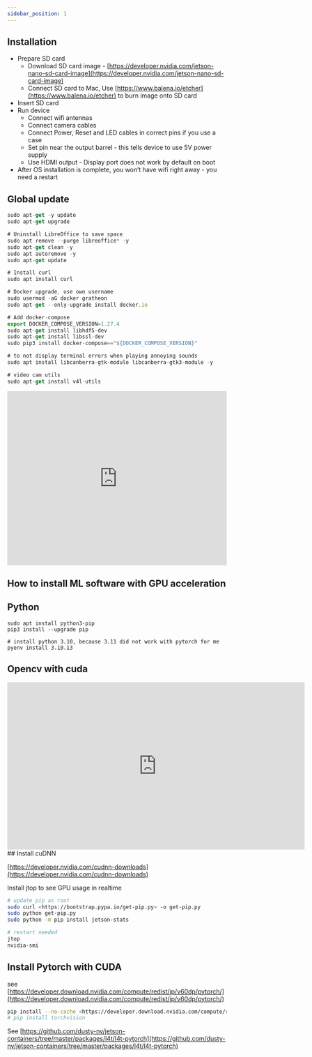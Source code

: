 ```yaml
---
sidebar_position: 1
---
```



## Installation

- Prepare SD card
    - Download SD card image - [https://developer.nvidia.com/jetson-nano-sd-card-image](https://developer.nvidia.com/jetson-nano-sd-card-image)
    - Connect SD card to Mac, Use [https://www.balena.io/etcher](https://www.balena.io/etcher) to burn image onto SD card
- Insert SD card
- Run device
    - Connect wifi antennas
    - Connect camera cables
    - Connect Power, Reset and LED cables in correct pins if you use a case
    - Set pin near the output barrel - this tells device to use 5V power supply
    - Use HDMI output - Display port does not work by default on boot
- After OS installation is complete, you won’t have wifi right away - you need a restart

## Global update

```jsx
sudo apt-get -y update
sudo apt-get upgrade

# Uninstall LibreOffice to save space
sudo apt remove --purge libreoffice* -y
sudo apt-get clean -y
sudo apt autoremove -y
sudo apt-get update

# Install curl
sudo apt install curl

# Docker upgrade, use own username
sudo usermod -aG docker gratheon
sudo apt-get --only-upgrade install docker.io

# Add docker-compose
export DOCKER_COMPOSE_VERSION=1.27.4
sudo apt-get install libhdf5-dev
sudo apt-get install libssl-dev
sudo pip3 install docker-compose=="${DOCKER_COMPOSE_VERSION}"

# to not display terminal errors when playing annoying sounds
sudo apt install libcanberra-gtk-module libcanberra-gtk3-module -y

# video cam utils
sudo apt-get install v4l-utils
```


<iframe width="100%" height="400" src="https://www.youtube.com/embed/GQ3drRllX3I" title="Jetson Nano B01 - Dual RPi Cameras + how to get faster frame rates" frameborder="0" allow="accelerometer; autoplay; clipboard-write; encrypted-media; gyroscope; picture-in-picture; web-share" referrerpolicy="strict-origin-when-cross-origin" allowfullscreen></iframe>


## How to install ML software with GPU acceleration


## Python

```
sudo apt install python3-pip
pip3 install --upgrade pip

# install python 3.10, because 3.11 did not work with pytorch for me
pyenv install 3.10.13

```

## Opencv with cuda

<iframe width="683" height="384" src="https://www.youtube.com/embed/P-EZr0zy53g" title="L-3 Install OpenCV 4.5 on NVIDIA Jetson Nano | Set Up a Camera for NVIDIA Jetson Nano" frameborder="0" allow="accelerometer; autoplay; clipboard-write; encrypted-media; gyroscope; picture-in-picture; web-share" referrerpolicy="strict-origin-when-cross-origin" allowfullscreen></iframe>
## Install cuDNN

[https://developer.nvidia.com/cudnn-downloads](https://developer.nvidia.com/cudnn-downloads)

Install jtop to see GPU usage in realtime

```bash
# update pip as root
sudo curl <https://bootstrap.pypa.io/get-pip.py> -o get-pip.py
sudo python get-pip.py
sudo python -m pip install jetson-stats

# restart needed
jtop
nvidia-smi
```


## Install Pytorch with CUDA

see [https://developer.download.nvidia.com/compute/redist/jp/v60dp/pytorch/](https://developer.download.nvidia.com/compute/redist/jp/v60dp/pytorch/)

```bash
pip install --no-cache <https://developer.download.nvidia.com/compute/redist/jp/v60dp/pytorch/torch-2.2.0a0+81ea7a4.nv24.01-cp310-cp310-linux_aarch64.whl>
# pip install torchvision
```

See [https://github.com/dusty-nv/jetson-containers/tree/master/packages/l4t/l4t-pytorch](https://github.com/dusty-nv/jetson-containers/tree/master/packages/l4t/l4t-pytorch)